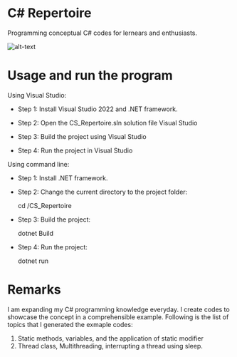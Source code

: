 # C# Repertoire 
Programming conceptual C# codes for lernears and enthusiasts. 

![alt-text](https://github.com/nimamasoumi/Java_Repertoire/blob/main/cs.jpg?raw=true)


# Usage and run the program #

Using Visual Studio:
- Step 1:
  Install Visual Studio 2022 and .NET framework.
  
- Step 2:
  Open the CS_Repertoire.sln solution file Visual Studio
  
- Step 3:
  Build the project using Visual Studio

- Step 4: 
  Run the project in Visual Studio

Using command line:
- Step 1:
  Install .NET framework.

- Step 2:
  Change the current directory to the project folder:
  
  cd <Your-Directory>/CS_Repertoire
  
- Step 3:
  Build the project:
  
  dotnet Build
  
- Step 4:
  Run the project:
  
  dotnet run
  

# Remarks #

I am expanding my C# programming knowledge everyday. I create codes to showcase the concept in a comprehensible example. Following is the list of topics that I generated the exmaple codes:

1. Static methods, variables, and the application of static modifier
2. Thread class, Multithreading, interrupting a thread using sleep.

